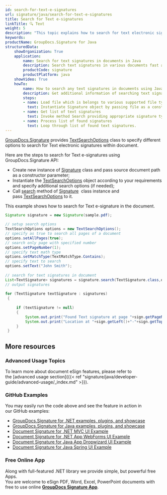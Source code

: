 ```yaml
---
id: search-for-text-e-signatures
url: signature/java/search-for-text-e-signatures
title: Search for Text e-signatures
linkTitle: 🔍 Text
weight: 5
description: "This topic explains how to search for text electronic signatures within the document pages by GroupDocs.Signature API."
keywords: 
productName: GroupDocs.Signature for Java
structuredData:
    showOrganization: True
    application:    
        name: Search for text signatures in documents in Java    
        description: Search text signatures in various documents fast and easily with Java language and GroupDocs.Signature for Java APIs
        productCode: signature
        productPlatform: java 
    showVideo: True
    howTo:
        name: How to search any text signatures in documents using Java 
        description: Get additional information of searching text signatures in documents with Java
        steps:
        - name: Load file which is belongs to various supported file types.
          text: Instantiate Signature object by passing file as a constructor parameter. You may provide either file path or file stream. 
        - name: Get list of text signatures 
          text: Invoke method Search providing appropriate signature type.
        - name: Process list of found signatures
          text: Loop through list of found text signatures.
---
```

[GroupDocs.Signature](https://products.groupdocs.com/signature/java) provides [TextSearchOptions](https://reference.groupdocs.com/java/signature/com.groupdocs.signature.options.search/TextSearchOptions) class to specify different options to search for Text electronic signatures within document.

Here are the steps to search for Text e-signatures using GroupDocs.Signature API:
*   Create new instance of [Signature](https://reference.groupdocs.com/java/signature/com.groupdocs.signature/Signature) class and pass source document path as a constructor parameter;    
*   Instantiate the [TextSearchOptions](https://reference.groupdocs.com/java/signature/com.groupdocs.signature.options.search/TextSearchOptions) object according to your requirements and specify additional search options (if needed);      
*   Call [search](https://reference.groupdocs.com/java/signature/com.groupdocs.signature/Signature#search(java.lang.Class,%20com.groupdocs.signature.options.search.SearchOptions)) method of [Signature](https://reference.groupdocs.com/java/signature/com.groupdocs.signature/Signature)  class instance and pass [TextSearchOptions](https://reference.groupdocs.com/java/signature/com.groupdocs.signature.options.search/TextSearchOptions) to it.
    

This example shows how to search for Text e-signature in the document.

```java
Signature signature = new Signature(sample.pdf);
 
// setup search options
TextSearchOptions options = new TextSearchOptions();
// specify as true to search all pages of a document
options.setAllPages(true);
// search only page with specified number
options.setPageNumber(1);
// specify text math type    
options.setMatchType(TextMatchType.Contains);
// specify text to search
options.setText("John Smith");
 
// search for text signatures in document
List<TextSignature> signatures = signature.search(TextSignature.class,options);
// output signatures
 
for (TextSignature textSignature : signatures)
 {
 
     if (textSignature != null)
     {
         System.out.print("Found Text signature at page "+sign.getPageNumber()+" with type ["+sign.getSignatureImplementation()+"] and text '"+sign.getText()+"'.");
         System.out.print("Location at "+sign.getLeft()+"-"+sign.getTop()+". Size is "+sign.getWidth()+"x"+sign.getHeight()+".");
     }
 }
```

## More resources

### Advanced Usage Topics

To learn more about document eSign features, please refer to the [advanced usage section]({{< ref "signature/java/developer-guide/advanced-usage/_index.md" >}}).

### GitHub Examples 

You may easily run the code above and see the feature in action in our GitHub examples:

*   [GroupDocs.Signature for .NET examples, plugins, and showcase](https://github.com/groupdocs-signature/GroupDocs.Signature-for-.NET)    
*   [GroupDocs.Signature for Java examples, plugins, and showcase](https://github.com/groupdocs-signature/GroupDocs.Signature-for-Java)    
*   [Document Signature for .NET MVC UI Example](https://github.com/groupdocs-signature/GroupDocs.Signature-for-.NET-MVC)    
*   [Document Signature for .NET App WebForms UI Example](https://github.com/groupdocs-signature/GroupDocs.Signature-for-.NET-WebForms)    
*   [Document Signature for Java App Dropwizard UI Example](https://github.com/groupdocs-signature/GroupDocs.Signature-for-Java-Dropwizard)   
*   [Document Signature for Java Spring UI Example](https://github.com/groupdocs-signature/GroupDocs.Signature-for-Java-Spring)
    

### Free Online App 

Along with full-featured .NET library we provide simple, but powerful free Apps.  
You are welcome to eSign PDF, Word, Excel, PowerPoint documents with free to use online **[GroupDocs Signature App](https://products.groupdocs.app/signature)**.
